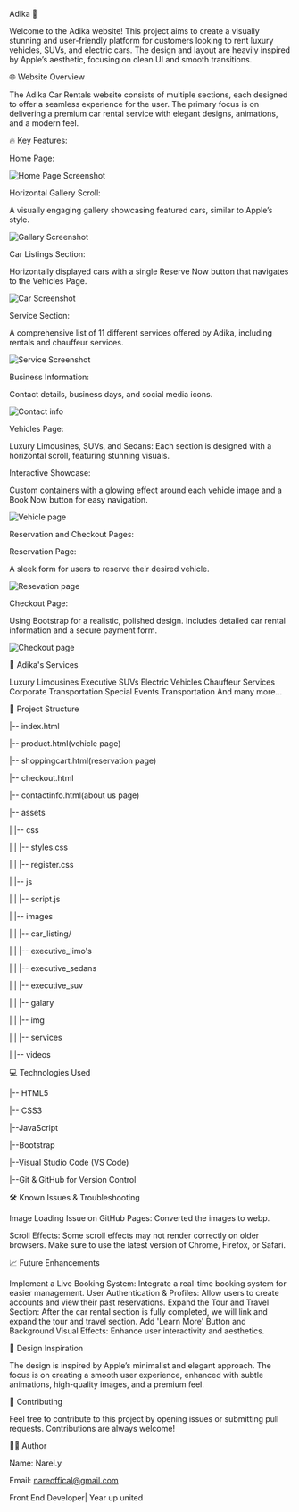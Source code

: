 Adika 🚗

Welcome to the Adika website! This project aims to create a visually stunning and user-friendly platform for customers looking to rent luxury vehicles, SUVs, and electric cars. The design and layout are heavily inspired by Apple’s aesthetic, focusing on clean UI and smooth transitions.

🌐 Website Overview

The Adika Car Rentals website consists of multiple sections, each designed to offer a seamless experience for the user. The primary focus is on delivering a premium car rental service with elegant designs, animations, and a modern feel.

🔥 Key Features:

Home Page:

![Home Page Screenshot](img/homepage.png)

Horizontal Gallery Scroll: 

A visually engaging gallery showcasing featured cars, similar to Apple’s style.

![Gallary Screenshot](img/gallary.png)

Car Listings Section: 

Horizontally displayed cars with a single Reserve Now button that navigates to the Vehicles Page.

![Car Screenshot](img/carlist.png)

Service Section:

 A comprehensive list of 11 different services offered by Adika, including rentals and chauffeur services.

 ![Service Screenshot](img/services.png)


Business Information: 

Contact details, business days, and social media icons.

![Contact info](img/contactinfo.png)

Vehicles Page:

Luxury Limousines, SUVs, and Sedans: Each section is designed with a horizontal scroll, featuring stunning visuals.

Interactive Showcase:

 Custom containers with a glowing effect around each vehicle image and a Book Now button for easy navigation.

![Vehicle page](img/vehiclepage.png)

Reservation and Checkout Pages:

Reservation Page: 

A sleek form for users to reserve their desired vehicle.

![Resevation page](img/reserve.png)

Checkout Page: 

Using Bootstrap for a realistic, polished design. Includes detailed car rental information and a secure payment form.

![Checkout page](img/checkout.png)

💼 Adika's Services

Luxury Limousines
Executive SUVs
Electric Vehicles
Chauffeur Services
Corporate Transportation
Special Events Transportation
And many more...

📁 Project Structure

|-- index.html

|-- product.html(vehicle page)

|-- shoppingcart.html(reservation page)

|-- checkout.html

|-- contactinfo.html(about us page)

|-- assets

|   |-- css

|   |   |-- styles.css

|   |   |-- register.css

|   |-- js

|   |   |-- script.js

|   |-- images

|   |   |-- car_listing/

|   |   |-- executive_limo's

|   |   |-- executive_sedans

|   |   |-- executive_suv

|   |   |-- galary

|   |   |-- img

|   |   |-- services

|   |-- videos



💻 Technologies Used

|-- HTML5

|-- CSS3

|--JavaScript

|--Bootstrap

|--Visual Studio Code (VS Code)

|--Git & GitHub for Version Control


🛠 Known Issues & Troubleshooting

Image Loading Issue on GitHub Pages: Converted the images to webp.

Scroll Effects: Some scroll effects may not render correctly on older browsers. Make sure to use the latest version of Chrome, Firefox, or Safari.

📈 Future Enhancements

Implement a Live Booking System: Integrate a real-time booking system for easier management.
User Authentication & Profiles: Allow users to create accounts and view their past reservations.
Expand the Tour and Travel Section: After the car rental section is fully completed, we will link and expand the tour and travel section.
Add 'Learn More' Button and Background Visual Effects: Enhance user interactivity and aesthetics.

🎨 Design Inspiration

The design is inspired by Apple’s minimalist and elegant approach. The focus is on creating a smooth user experience, enhanced with subtle animations, high-quality images, and a premium feel.


🤝 Contributing

Feel free to contribute to this project by opening issues or submitting pull requests. Contributions are always welcome!

👨‍💻 Author

Name: Narel.y

Email: nareoffical@gmail.com

Front End Developer| Year up united
